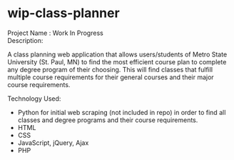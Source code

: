 # wip-class-planner

Project Name : Work In Progress<br>
Description: <br>
<p>A class planning web application that allows users/students of Metro State University (St. Paul, MN) to find the most efficient course plan to complete 
any degree program of their choosing. This will find classes that fulfill multiple course requirements for their general courses and their major course requirements.</p>

Technology Used:
<ul>
<li>Python for initial web scraping (not included in repo) in order to find all classes and degree programs and their course requirements.</li>
<li>HTML</li>
<li>CSS</li>
<li>JavaScript, jQuery, Ajax</li>
<li>PHP</li>
</ul>

